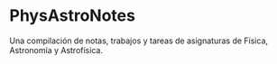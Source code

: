 # PhysAstroNotes
Una compilación de notas, trabajos y tareas de asignaturas de Física, Astronomía y Astrofísica.
